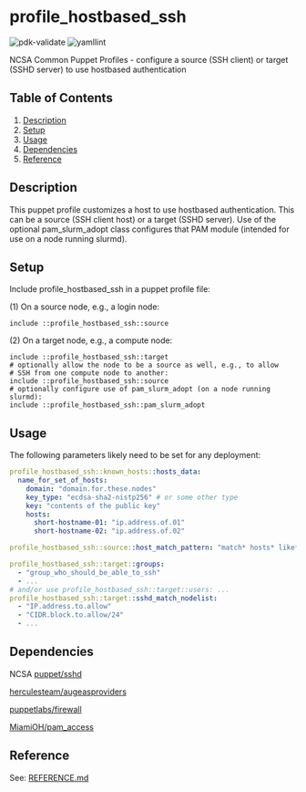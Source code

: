 # profile_hostbased_ssh

![pdk-validate](https://github.com/ncsa/puppet-profile_hostbased_ssh/workflows/pdk-validate/badge.svg)
![yamllint](https://github.com/ncsa/puppet-profile_hostbased_ssh/workflows/yamllint/badge.svg)

NCSA Common Puppet Profiles - configure a source (SSH client) or target (SSHD server) to use hostbased authentication


## Table of Contents

1. [Description](#description)
1. [Setup](#setup)
1. [Usage](#usage)
1. [Dependencies](#dependencies)
1. [Reference](#reference)


## Description

This puppet profile customizes a host to use hostbased authentication. This can be a source (SSH client host) or a target (SSHD server). Use of the optional pam_slurm_adopt class configures that PAM module (intended for use on a node running slurmd).


## Setup

Include profile_hostbased_ssh in a puppet profile file:

(1) On a source node, e.g., a login node:
```
include ::profile_hostbased_ssh::source
```

(2) On a target node, e.g., a compute node:
```
include ::profile_hostbased_ssh::target
# optionally allow the node to be a source as well, e.g., to allow
# SSH from one compute node to another:
include ::profile_hostbased_ssh::source
# optionally configure use of pam_slurm_adopt (on a node running slurmd):
include ::profile_hostbased_ssh::pam_slurm_adopt
```

## Usage

The following parameters likely need to be set for any deployment:

```yaml
profile_hostbased_ssh::known_hosts::hosts_data:
  name_for_set_of_hosts:
    domain: "domain.for.these.nodes"
    key_type: "ecdsa-sha2-nistp256" # or some other type
    key: "contents of the public key"
    hosts:
      short-hostname-01: "ip.address.of.01"
      short-hostname-02: "ip.address.of.02"

profile_hostbased_ssh::source::host_match_pattern: "match* hosts* like* these* in* ssh_config*"

profile_hostbased_ssh::target::groups:
  - "group_who_should_be_able_to_ssh"
  - ...
# and/or use profile_hostbased_ssh::target::users: ...
profile_hostbased_ssh::target::sshd_match_nodelist:
  - "IP.address.to.allow"
  - "CIDR.block.to.allow/24"
  - ...
```

## Dependencies

NCSA [puppet/sshd](https://github.com/ncsa/puppet-sshd)

[herculesteam/augeasproviders](https://forge.puppet.com/modules/herculesteam/augeasproviders)

[puppetlabs/firewall](https://forge.puppet.com/modules/puppetlabs/firewall)

[MiamiOH/pam_access](https://github.com/MiamiOH/puppet-pam_access)


## Reference

See: [REFERENCE.md](REFERENCE.md)
